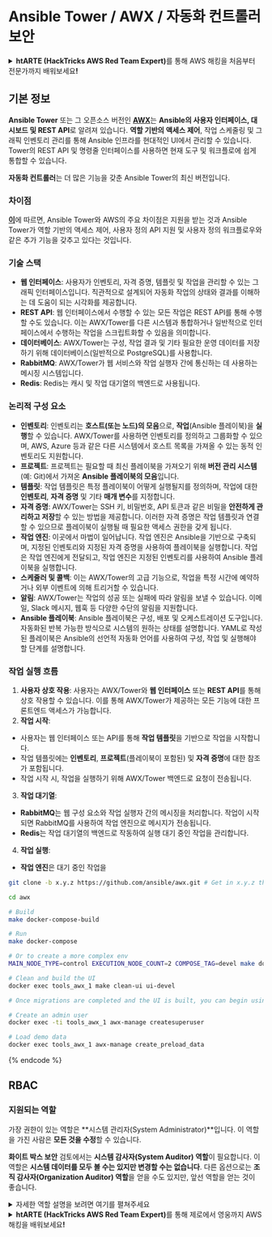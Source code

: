 # Ansible Tower / AWX / 자동화 컨트롤러 보안

<details>

<summary><strong>htARTE (HackTricks AWS Red Team Expert)</strong>를 통해 AWS 해킹을 처음부터 전문가까지 배워보세요<strong>!</strong></summary>

HackTricks를 지원하는 다른 방법:

* **회사를 HackTricks에서 광고하거나 HackTricks를 PDF로 다운로드**하려면 [**SUBSCRIPTION PLANS**](https://github.com/sponsors/carlospolop)를 확인하세요!
* [**공식 PEASS & HackTricks 스웨그**](https://peass.creator-spring.com)를 얻으세요.
* [**The PEASS Family**](https://opensea.io/collection/the-peass-family)를 발견하세요. 독점적인 [**NFTs**](https://opensea.io/collection/the-peass-family) 컬렉션입니다.
* 💬 [**Discord 그룹**](https://discord.gg/hRep4RUj7f) 또는 [**텔레그램 그룹**](https://t.me/peass)에 **참여**하거나 **Twitter** 🐦 [**@hacktricks_live**](https://twitter.com/hacktricks_live)**를** **팔로우**하세요.
* **Hacking 트릭을 공유하려면** [**HackTricks**](https://github.com/carlospolop/hacktricks) 및 [**HackTricks Cloud**](https://github.com/carlospolop/hacktricks-cloud) github 저장소에 PR을 제출하세요.

</details>

## 기본 정보

**Ansible Tower** 또는 그 오픈소스 버전인 [**AWX**](https://github.com/ansible/awx)는 **Ansible의 사용자 인터페이스, 대시보드 및 REST API**로 알려져 있습니다. **역할 기반의 액세스 제어**, 작업 스케줄링 및 그래픽 인벤토리 관리를 통해 Ansible 인프라를 현대적인 UI에서 관리할 수 있습니다. Tower의 REST API 및 명령줄 인터페이스를 사용하면 현재 도구 및 워크플로에 쉽게 통합할 수 있습니다.

**자동화 컨트롤러**는 더 많은 기능을 갖춘 Ansible Tower의 최신 버전입니다.

### 차이점

[**이**](https://blog.devops.dev/ansible-tower-vs-awx-under-the-hood-65cfec78db00)에 따르면, Ansible Tower와 AWS의 주요 차이점은 지원을 받는 것과 Ansible Tower가 역할 기반의 액세스 제어, 사용자 정의 API 지원 및 사용자 정의 워크플로우와 같은 추가 기능을 갖추고 있다는 것입니다.

### 기술 스택

* **웹 인터페이스**: 사용자가 인벤토리, 자격 증명, 템플릿 및 작업을 관리할 수 있는 그래픽 인터페이스입니다. 직관적으로 설계되어 자동화 작업의 상태와 결과를 이해하는 데 도움이 되는 시각화를 제공합니다.
* **REST API**: 웹 인터페이스에서 수행할 수 있는 모든 작업은 REST API를 통해 수행할 수도 있습니다. 이는 AWX/Tower를 다른 시스템과 통합하거나 일반적으로 인터페이스에서 수행하는 작업을 스크립트화할 수 있음을 의미합니다.
* **데이터베이스**: AWX/Tower는 구성, 작업 결과 및 기타 필요한 운영 데이터를 저장하기 위해 데이터베이스(일반적으로 PostgreSQL)를 사용합니다.
* **RabbitMQ**: AWX/Tower가 웹 서비스와 작업 실행자 간에 통신하는 데 사용하는 메시징 시스템입니다.
* **Redis**: Redis는 캐시 및 작업 대기열의 백엔드로 사용됩니다.

### 논리적 구성 요소

* **인벤토리**: 인벤토리는 **호스트(또는 노드)의 모음**으로, **작업**(Ansible 플레이북)을 **실행**할 수 있습니다. AWX/Tower를 사용하면 인벤토리를 정의하고 그룹화할 수 있으며, AWS, Azure 등과 같은 다른 시스템에서 호스트 목록을 가져올 수 있는 동적 인벤토리도 지원합니다.
* **프로젝트**: 프로젝트는 필요할 때 최신 플레이북을 가져오기 위해 **버전 관리 시스템**(예: Git)에서 가져온 **Ansible 플레이북의 모음**입니다.
* **템플릿**: 작업 템플릿은 특정 플레이북이 어떻게 실행될지를 정의하며, 작업에 대한 **인벤토리**, **자격 증명** 및 기타 **매개 변수**를 지정합니다.
* **자격 증명**: AWX/Tower는 SSH 키, 비밀번호, API 토큰과 같은 비밀을 **안전하게 관리하고 저장**할 수 있는 방법을 제공합니다. 이러한 자격 증명은 작업 템플릿과 연결할 수 있으므로 플레이북이 실행될 때 필요한 액세스 권한을 갖게 됩니다.
* **작업 엔진**: 이곳에서 마법이 일어납니다. 작업 엔진은 Ansible을 기반으로 구축되며, 지정된 인벤토리와 지정된 자격 증명을 사용하여 플레이북을 실행합니다. 작업은 작업 엔진에게 전달되고, 작업 엔진은 지정된 인벤토리를 사용하여 Ansible 플레이북을 실행합니다.
* **스케줄러 및 콜백**: 이는 AWX/Tower의 고급 기능으로, 작업을 특정 시간에 예약하거나 외부 이벤트에 의해 트리거할 수 있습니다.
* **알림**: AWX/Tower는 작업의 성공 또는 실패에 따라 알림을 보낼 수 있습니다. 이메일, Slack 메시지, 웹훅 등 다양한 수단의 알림을 지원합니다.
* **Ansible 플레이북**: Ansible 플레이북은 구성, 배포 및 오케스트레이션 도구입니다. 자동화된 반복 가능한 방식으로 시스템의 원하는 상태를 설명합니다. YAML로 작성된 플레이북은 Ansible의 선언적 자동화 언어를 사용하여 구성, 작업 및 실행해야 할 단계를 설명합니다.

### 작업 실행 흐름

1. **사용자 상호 작용**: 사용자는 AWX/Tower와 **웹 인터페이스** 또는 **REST API**를 통해 상호 작용할 수 있습니다. 이를 통해 AWX/Tower가 제공하는 모든 기능에 대한 프론트엔드 액세스가 가능합니다.
2. **작업 시작**:
* 사용자는 웹 인터페이스 또는 API를 통해 **작업 템플릿**을 기반으로 작업을 시작합니다.
* 작업 템플릿에는 **인벤토리**, **프로젝트**(플레이북이 포함된) 및 **자격 증명**에 대한 참조가 포함됩니다.
* 작업 시작 시, 작업을 실행하기 위해 AWX/Tower 백엔드로 요청이 전송됩니다.
3. **작업 대기열**:
* **RabbitMQ**는 웹 구성 요소와 작업 실행자 간의 메시징을 처리합니다. 작업이 시작되면 RabbitMQ를 사용하여 작업 엔진으로 메시지가 전송됩니다.
* **Redis**는 작업 대기열의 백엔드로 작동하여 실행 대기 중인 작업을 관리합니다.
4. **작업 실행**:
* **작업 엔진**은 대기 중인 작업을
```bash
git clone -b x.y.z https://github.com/ansible/awx.git # Get in x.y.z the latest release version

cd awx

# Build
make docker-compose-build

# Run
make docker-compose

# Or to create a more complex env
MAIN_NODE_TYPE=control EXECUTION_NODE_COUNT=2 COMPOSE_TAG=devel make docker-compose

# Clean and build the UI
docker exec tools_awx_1 make clean-ui ui-devel

# Once migrations are completed and the UI is built, you can begin using AWX. The UI can be reached in your browser at https://localhost:8043/#/home, and the API can be found at https://localhost:8043/api/v2.

# Create an admin user
docker exec -ti tools_awx_1 awx-manage createsuperuser

# Load demo data
docker exec tools_awx_1 awx-manage create_preload_data
```
{% endcode %}

## RBAC

### 지원되는 역할

가장 권한이 있는 역할은 **시스템 관리자(System Administrator)**입니다. 이 역할을 가진 사람은 **모든 것을 수정**할 수 있습니다.

**화이트 박스 보안** 검토에서는 **시스템 감사자(System Auditor) 역할**이 필요합니다. 이 역할은 **시스템 데이터를 모두 볼 수는 있지만 변경할 수는 없습니다**. 다른 옵션으로는 **조직 감사자(Organization Auditor) 역할**을 얻을 수도 있지만, 앞선 역할을 얻는 것이 좋습니다.

<details>

<summary>자세한 역할 설명을 보려면 여기를 펼쳐주세요</summary>

1. **시스템 관리자(System Administrator)**:
* 이 역할은 시스템의 모든 리소스에 대한 액세스 및 수정 권한을 가진 슈퍼유저 역할입니다.
* 모든 조직, 팀, 프로젝트, 인벤토리, 작업 템플릿 등을 관리할 수 있습니다.
2. **시스템 감사자(System Auditor)**:
* 이 역할을 가진 사용자는 모든 시스템 데이터를 볼 수 있지만 변경할 수는 없습니다.
* 이 역할은 규정 준수 및 감사를 위해 설계되었습니다.
3. **조직 역할(Organization Roles)**:
* **관리자(Admin)**: 조직의 리소스에 대한 완전한 제어 권한을 가집니다.
* **감사자(Auditor)**: 조직의 리소스에 대한 읽기 전용 액세스 권한을 가집니다.
* **멤버(Member)**: 특정 권한이 없는 조직의 기본 멤버십을 가집니다.
* **실행(Execute)**: 조직 내에서 작업 템플릿을 실행할 수 있습니다.
* **읽기(Read)**: 조직의 리소스를 볼 수 있습니다.
4. **프로젝트 역할(Project Roles)**:
* **관리자(Admin)**: 프로젝트를 관리하고 수정할 수 있습니다.
* **사용(Use)**: 작업 템플릿에서 프로젝트를 사용할 수 있습니다.
* **업데이트(Update)**: 소스 컨트롤을 사용하여 프로젝트를 업데이트할 수 있습니다.
5. **인벤토리 역할(Inventory Roles)**:
* **관리자(Admin)**: 인벤토리를 관리하고 수정할 수 있습니다.
* **Ad Hoc**: 인벤토리에서 Ad Hoc 명령을 실행할 수 있습니다.
* **업데이트(Update)**: 인벤토리 소스를 업데이트할 수 있습니다.
* **사용(Use)**: 작업 템플릿에서 인벤토리를 사용할 수 있습니다.
* **읽기(Read)**: 읽기 전용 액세스입니다.
6. **작업 템플릿 역할(Job Template Roles)**:
* **관리자(Admin)**: 작업 템플릿을 관리하고 수정할 수 있습니다.
* **실행(Execute)**: 작업을 실행할 수 있습니다.
* **읽기(Read)**: 읽기 전용 액세스입니다.
7. **자격 증명 역할(Credential Roles)**:
* **관리자(Admin)**: 자격 증명을 관리하고 수정할 수 있습니다.
* **사용(Use)**: 작업 템플릿이나 다른 관련 리소스에서 자격 증명을 사용할 수 있습니다.
* **읽기(Read)**: 읽기 전용 액세스입니다.
8. **팀 역할(Team Roles)**:
* **멤버(Member)**: 특정 권한이 없는 팀의 일원입니다.
* **관리자(Admin)**: 팀의 구성원과 관련 리소스를 관리할 수 있습니다.
9. **워크플로우 역할(Workflow Roles)**:
* **관리자(Admin)**: 워크플로우를 관리하고 수정할 수 있습니다.
* **실행(Execute)**: 워크플로우를 실행할 수 있습니다.
* **읽기(Read)**: 읽기 전용 액세스입니다.

</details>

<details>

<summary><strong>htARTE (HackTricks AWS Red Team Expert)</strong>를 통해 제로에서 영웅까지 AWS 해킹을 배워보세요<strong>!</strong></summary>

HackTricks를 지원하는 다른 방법:

* HackTricks에서 **회사 광고를 보거나 HackTricks를 PDF로 다운로드**하려면 [**SUBSCRIPTION PLANS**](https://github.com/sponsors/carlospolop)를 확인하세요!
* [**공식 PEASS & HackTricks 스왑**](https://peass.creator-spring.com)을 구매하세요.
* [**The PEASS Family**](https://opensea.io/collection/the-peass-family)를 발견하세요. 독점적인 [**NFTs**](https://opensea.io/collection/the-peass-family) 컬렉션입니다.
* 💬 [**Discord 그룹**](https://discord.gg/hRep4RUj7f) 또는 [**텔레그램 그룹**](https://t.me/peass)에 **참여**하거나 **Twitter** 🐦 [**@hacktricks_live**](https://twitter.com/hacktricks_live)를 **팔로우**하세요.
* **HackTricks**와 **HackTricks Cloud** github 저장소에 PR을 제출하여 **자신의 해킹 기법을 공유**하세요.

</details>
